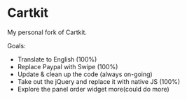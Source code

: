 # Cartkit

My personal fork of Cartkit. 

Goals:

* Translate to English (100%) 
* Replace Paypal with Swipe (100%)
* Update & clean up the code (always on-going)
* Take out the jQuery and replace it with native JS (100%)
* Explore the panel order widget more(could do more)